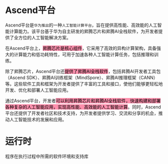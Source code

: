 # Ascend平台

Ascend平台是`华为推出`的一种`人工智能计算平台`，旨在提供高性能、高效能的人工智能计算能力。该平台基于华为自主研发的昇腾芯片和昇腾AI全栈软件，为开发者提供了全方位的人工智能解决方案。

在Ascend平台上，<mark style="background: #FF5582A6;">昇腾芯片是核心组件</mark>，它采用了高效的异构计算架构，具备强大的计算能力和低功耗特性，可用于加速各种人工智能计算任务，包括推理和训练。

除了昇腾芯片，Ascend平台还<mark style="background: #FF5582A6;">提供了昇腾AI全栈软件</mark>，包括昇腾AI开发者工具包（Ascend SDK）、昇腾AI训练框架（MindSpore）、昇腾AI推理框架（CANN）等。这些软件工具和框架为开发者提供了丰富的工具和接口，使他们能够更轻松地开发、优化和部署人工智能应用。

通过Ascend平台，开发者<mark style="background: #FF5582A6;">可以利用昇腾芯片和昇腾AI全栈软件，快速构建和部署各种复杂的人工智能应用，实现高性能、高效能的人工智能计算</mark>。同时，Ascend平台还提供了开发者社区和技术支持，为开发者提供学习、交流和分享的机会，推动人工智能技术的发展和应用。

# 运行时

程序在执行过程中所需的软件环境和支持库